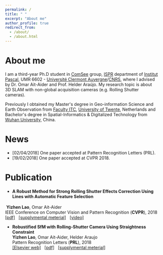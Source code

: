 ```yaml
---
permalink: /
title: " "
excerpt: "About me"
author_profile: true
redirect_from: 
  - /about/
  - /about.html
---
```


About me
========

I am a third-year Ph.D student in [ComSee](http://www.institutpascal.uca.fr/index.php/fr/comsee) group, [ISPR](https://ispr-ip.fr/) department of [Institut Pascal](http://www.institutpascal.uca.fr/index.php/fr/), UMR 6602 - [Université Clermont Auvergne](http://www.uca.fr/)/[CNRS](https://www.cnrs.fr/), where I advised by Dr. Omar Ait-Aider and Prof. Helder Araújo. My research topic is about  3D SLAM with non-global acquisition cameras (e.g. Rolling Shutter cameras). 

Previously I obtained my Master's degree in Geo-information Science and Earth Observation from [Faculty ITC](https://www.itc.nl/), [University of Twente](https://www.utwente.nl/en/), Netherlands and Bachelor's degree in Spatial-Informatics & Digitalized Technology from [Wuhan University](http://en.whu.edu.cn/), China.   

News 
========
- [02/04/2018] One paper accepted at Pattern Recognition Letters (PRL).  
- [19/02/2018] One paper accepted at CVPR 2018. 


Publication  
========
- <h4>A Robust Method for Strong Rolling Shutter Effects Correction Using Lines with Automatic Feature Selection</h4> 
  <b>Yizhen Lao</b>, Omar Ait-Aider  <br />
  IEEE Conference on Computer Vision and Pattern Recognition (<b>CVPR</b>), 2018 <br />
  [[pdf]]()  &nbsp; [[supplymental meterial]]()  &nbsp; [[video]]()
  
- <b>Robustified SfM with Rolling-Shutter Camera Using Straightness Constraint</b>  <br />
  <b>Yizhen Lao</b>, Omar Ait-Aider, Helder Araujo  <br />
  Pattern Recognition Letters (<b>PRL</b>), 2018 <br />
  [[Elsevier web]](http://authors.elsevier.com/sd/article/S0167865518301247)  &nbsp; [[pdf]]()  &nbsp; [[supplymental meterial]]()
  
    


